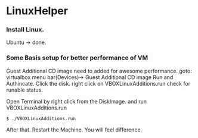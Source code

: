 # LinuxHelper

### Install Linux.
Ubuntu -> done.

### Some Basis setup for better performance of VM

Guest Additional CD image need to added for awesome performance.
goto: 
virtualbox menu bar(Devices)-> Guest Additional CD image
Run and Authincate. Click the disk. 
right click on VBOXLinuxAdditions.run check for runable status.

Open Terminal by right click from the DiskImage.
and run VBOXLinuxAdditions.run

`$ ./VBOXLinuxAdditions.run`

After that. Restart the Machine. You will feel difference.
